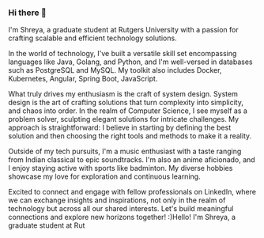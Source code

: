 ### Hi there 👋
I'm Shreya, a graduate student at Rutgers University with a passion for crafting scalable and efficient technology solutions.

In the world of technology, I've built a versatile skill set encompassing languages like Java, Golang, and Python, and I'm well-versed in databases such as PostgreSQL and MySQL. My toolkit also includes Docker, Kubernetes, Angular, Spring Boot, JavaScript.

What truly drives my enthusiasm is the craft of system design. System design is the art of crafting solutions that turn complexity into simplicity, and chaos into order. In the realm of Computer Science, I see myself as a problem solver, sculpting elegant solutions for intricate challenges. My approach is straightforward: I believe in starting by defining the best solution and then choosing the right tools and methods to make it a reality.

Outside of my tech pursuits, I'm a music enthusiast with a taste ranging from Indian classical to epic soundtracks. I'm also an anime aficionado, and I enjoy staying active with sports like badminton. My diverse hobbies showcase my love for exploration and continuous learning.

Excited to connect and engage with fellow professionals on LinkedIn, where we can exchange insights and inspirations, not only in the realm of technology but across all our shared interests. Let's build meaningful connections and explore new horizons together! :)Hello! I'm Shreya, a graduate student at Rut

<!--
**314shreya/314shreya** is a ✨ _special_ ✨ repository because its `README.md` (this file) appears on your GitHub profile.

Here are some ideas to get you started:

- 🔭 I’m currently working on ...
- 🌱 I’m currently learning ...
- 👯 I’m looking to collaborate on ...
- 🤔 I’m looking for help with ...
- 💬 Ask me about ...
- 📫 How to reach me: ...
- 😄 Pronouns: ...
- ⚡ Fun fact: ...
-->
